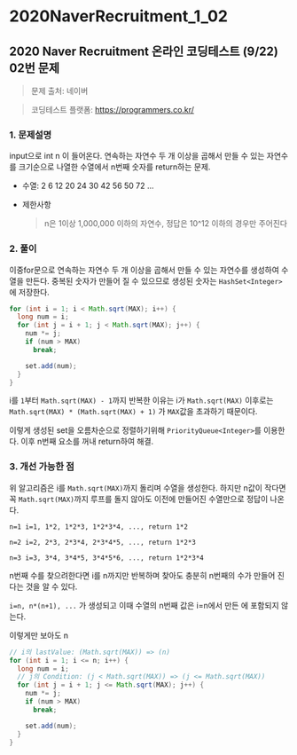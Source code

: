# 2020NaverRecruitment_1_02

## 2020 Naver Recruitment  온라인 코딩테스트 (9/22) 02번 문제

> 문제 출처: 네이버

> 코딩테스트 플랫폼: https://programmers.co.kr/

### 1. 문제설명

input으로 int n 이 들어온다. 연속하는 자연수 두 개 이상을 곱해서 만들 수 있는 자연수를 크기순으로 나열한 수열에서 n번째 숫자를 return하는 문제.

* 수열: 2 6 12 20 24 30 42 56 50 72 ...

* 제한사항
     >  n은 1이상 1,000,000 이하의 자연수, 정답은 10^12 이하의 경우만 주어진다

### 2. 풀이

이중for문으로 연속하는 자연수 두 개 이상을 곱해서 만들 수 있는 자연수를 생성하여 수열을 만든다. 중복된 숫자가 만들어 질 수 있으므로 생성된 숫자는 `HashSet<Integer>`에 저장한다.

```java
for (int i = 1; i < Math.sqrt(MAX); i++) {
  long num = i;
  for (int j = i + 1; j < Math.sqrt(MAX); j++) {
    num *= j;
    if (num > MAX)
      break;

    set.add(num);
  }
}
```

i를 `1`부터 `Math.sqrt(MAX) - 1`까지 반복한 이유는 i가 `Math.sqrt(MAX)` 이후로는 `Math.sqrt(MAX) * (Math.sqrt(MAX) + 1)` 가 `MAX`값을 초과하기 때문이다.

이렇게 생성된 set을 오름차순으로 정렬하기위해 `PriorityQueue<Integer>`를 이용한다. 이후 n번째 요소를 꺼내 return하여 해결.

### 3. 개선 가능한 점

위 알고리즘은 i를 `Math.sqrt(MAX)`까지 돌리며 수열을 생성한다. 하지만 n값이 작다면 꼭 `Math.sqrt(MAX)`까지 루프를 돌지 않아도 이전에 만들어진 수열만으로 정답이 나온다.

`n=1 i=1, 1*2, 1*2*3, 1*2*3*4, ..., return 1*2`

`n=2 i=2, 2*3, 2*3*4, 2*3*4*5, ..., return 1*2*3`

`n=3 i=3, 3*4, 3*4*5, 3*4*5*6, ..., return 1*2*3*4`

n번째 수를 찾으려한다면 i를 n까지만 반복하며 찾아도 충분히 n번째의 수가 만들어 진다는 것을 알 수 있다.

`i=n, n*(n+1), ...` 가 생성되고 이때 수열의 n번째 값은 i=n에서 만든 에 포함되지 않는다. 

이렇게만 보아도 n

```java
// i의 lastValue: (Math.sqrt(MAX)) => (n)
for (int i = 1; i <= n; i++) {
  long num = i;
  // j의 Condition: (j < Math.sqrt(MAX)) => (j <= Math.sqrt(MAX))
  for (int j = i + 1; j <= Math.sqrt(MAX); j++) {
    num *= j;
    if (num > MAX)
      break;

    set.add(num);
  }
}
```

